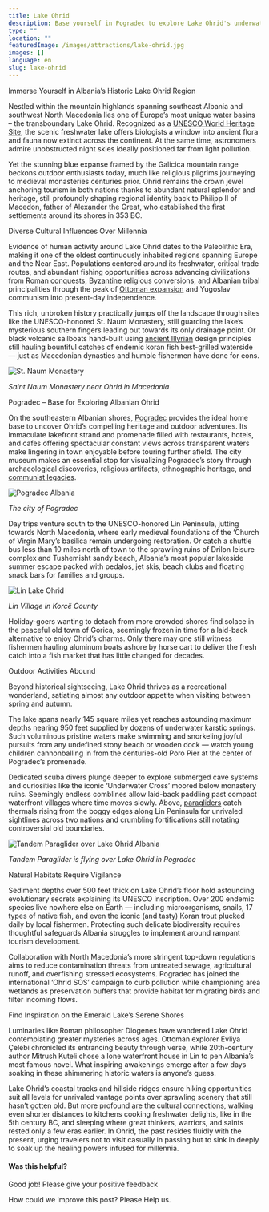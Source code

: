 ```yaml
---
title: Lake Ohrid
description: Base yourself in Pogradec to explore Lake Ohrid's underwater cave systems, historic coastal villages, scenic beaches, and remnants of medieval basilicas while pondering why luminaries through the ages gravitated towards the UNESCO-protected destination.
type: ""
location: ""
featuredImage: /images/attractions/lake-ohrid.jpg
images: []
language: en
slug: lake-ohrid
---
```


Immerse Yourself in Albania’s Historic Lake Ohrid Region

Nestled within the mountain highlands spanning southeast Albania and southwest North Macedonia lies one of Europe’s most unique water basins – the transboundary Lake Ohrid. Recognized as a [UNESCO World Heritage Site](https://albaniavisit.com/attractions/unesco-world-heritage-sites/), the scenic freshwater lake offers biologists a window into ancient flora and fauna now extinct across the continent. At the same time, astronomers admire unobstructed night skies ideally positioned far from light pollution.

Yet the stunning blue expanse framed by the Galicica mountain range beckons outdoor enthusiasts today, much like religious pilgrims journeying to medieval monasteries centuries prior. Ohrid remains the crown jewel anchoring tourism in both nations thanks to abundant natural splendor and heritage, still profoundly shaping regional identity back to Philipp II of Macedon, father of Alexander the Great, who established the first settlements around its shores in 353 BC.

Diverse Cultural Influences Over Millennia

Evidence of human activity around Lake Ohrid dates to the Paleolithic Era, making it one of the oldest continuously inhabited regions spanning Europe and the Near East. Populations centered around its freshwater, critical trade routes, and abundant fishing opportunities across advancing civilizations from [Roman conquests](https://albaniavisit.com/albanias-roman-era/), [Byzantine](https://albaniavisit.com/byzantine-era-albania/) religious conversions, and Albanian tribal principalities through the peak of [Ottoman expansion](https://albaniavisit.com/albania-under-ottoman-rule/) and Yugoslav communism into present-day independence.

This rich, unbroken history practically jumps off the landscape through sites like the UNESCO-honored St. Naum Monastery, still guarding the lake’s mysterious southern fingers leading out towards its only drainage point. Or black volcanic sailboats hand-built using [ancient Illyrian](https://albaniavisit.com/prehistory-albania/) design principles still hauling bountiful catches of endemic koran fish best-grilled waterside — just as Macedonian dynasties and humble fishermen have done for eons.

![St. Naum Monastery](https://eia476h758b.exactdn.com/wp-content/uploads/2023/12/St.-Naum-Monastery.jpeg "St. Naum Monastery")

*Saint Naum Monastery near Ohrid in Macedonia*

Pogradec – Base for Exploring Albanian Ohrid

On the southeastern Albanian shores, [Pogradec](https://albaniavisit.com/destinations/pogradec/) provides the ideal home base to uncover Ohrid’s compelling heritage and outdoor adventures. Its immaculate lakefront strand and promenade filled with restaurants, hotels, and cafes offering spectacular constant views across transparent waters make lingering in town enjoyable before touring further afield. The city museum makes an essential stop for visualizing Pogradec’s story through archaeological discoveries, religious artifacts, ethnographic heritage, and [communist legacies](https://albaniavisit.com/communist-era/).

![Pogradec Albania](https://eia476h758b.exactdn.com/wp-content/uploads/2023/04/Pogradec.jpeg "Pogradec 1024x685")

*The city of Pogradec*

Day trips venture south to the UNESCO-honored Lin Peninsula, jutting towards North Macedonia, where early medieval foundations of the ‘Church of Virgin Mary’s basilica remain undergoing restoration. Or catch a shuttle bus less than 10 miles north of town to the sprawling ruins of Drilon leisure complex and Tushemisht sandy beach, Albania’s most popular lakeside summer escape packed with pedalos, jet skis, beach clubs and floating snack bars for families and groups.

![Lin Lake Ohrid](https://eia476h758b.exactdn.com/wp-content/uploads/2023/12/Lin-Lake-Ohrid.jpeg "Lin Lake Ohrid")

*Lin Village in Korcë County*

Holiday-goers wanting to detach from more crowded shores find solace in the peaceful old town of Gorica, seemingly frozen in time for a laid-back alternative to enjoy Ohrid’s charms. Only there may one still witness fishermen hauling aluminum boats ashore by horse cart to deliver the fresh catch into a fish market that has little changed for decades.

Outdoor Activities Abound

Beyond historical sightseeing, Lake Ohrid thrives as a recreational wonderland, satiating almost any outdoor appetite when visiting between spring and autumn.

The lake spans nearly 145 square miles yet reaches astounding maximum depths nearing 950 feet supplied by dozens of underwater karstic springs. Such voluminous pristine waters make swimming and snorkeling joyful pursuits from any undefined stony beach or wooden dock — watch young children cannonballing in from the centuries-old Poro Pier at the center of Pogradec’s promenade.

Dedicated scuba divers plunge deeper to explore submerged cave systems and curiosities like the iconic ‘Underwater Cross’ moored below monastery ruins. Seemingly endless comblines allow laid-back paddling past compact waterfront villages where time moves slowly. Above, [paragliders](https://albaniavisit.com/activities/paragliding/) catch thermals rising from the boggy edges along Lin Peninsula for unrivaled sightlines across two nations and crumbling fortifications still notating controversial old boundaries.

![Tandem Paraglider over Lake Ohrid Albania](https://eia476h758b.exactdn.com/wp-content/uploads/2023/07/Tandem-Paraglider-Lake-Ohrid.jpeg "Tandem Paraglider Lake Ohrid")

*Tandem Paraglider is flying over Lake Ohrid in Pogradec*

Natural Habitats Require Vigilance

Sediment depths over 500 feet thick on Lake Ohrid’s floor hold astounding evolutionary secrets explaining its UNESCO inscription. Over 200 endemic species live nowhere else on Earth — including microorganisms, snails, 17 types of native fish, and even the iconic (and tasty) Koran trout plucked daily by local fishermen. Protecting such delicate biodiversity requires thoughtful safeguards Albania struggles to implement around rampant tourism development.

Collaboration with North Macedonia’s more stringent top-down regulations aims to reduce contamination threats from untreated sewage, agricultural runoff, and overfishing stressed ecosystems. Pogradec has joined the international ‘Ohrid SOS’ campaign to curb pollution while championing area wetlands as preservation buffers that provide habitat for migrating birds and filter incoming flows.

Find Inspiration on the Emerald Lake’s Serene Shores

Luminaries like Roman philosopher Diogenes have wandered Lake Ohrid contemplating greater mysteries across ages. Ottoman explorer Evliya Çelebi chronicled its entrancing beauty through verse, while 20th-century author Mitrush Kuteli chose a lone waterfront house in Lin to pen Albania’s most famous novel. What inspiring awakenings emerge after a few days soaking in these shimmering historic waters is anyone’s guess.

Lake Ohrid’s coastal tracks and hillside ridges ensure hiking opportunities suit all levels for unrivaled vantage points over sprawling scenery that still hasn’t gotten old. But more profound are the cultural connections, walking even shorter distances to kitchens cooking freshwater delights, like in the 5th century BC, and sleeping where great thinkers, warriors, and saints rested only a few eras earlier. In Ohrid, the past resides fluidly with the present, urging travelers not to visit casually in passing but to sink in deeply to soak up the healing powers infused for millennia.

#### Was this helpful?

 

Good job! Please give your positive feedback

How could we improve this post? Please Help us.